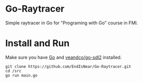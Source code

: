 Go-Raytracer
============

Simple raytracer in Go for "Programing with Go" course in FMI.

Install and Run
===============

Make sure you have [Go](http://golang.org/doc/install) and [veandco/go-sdl2](https://github.com/veandco/go-sdl2) installed.

	git clone https://github.com/EndIsNear/Go-Raytracer.git
	cd /src
	go run main.go
